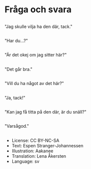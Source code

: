 # Fråga och svara

##
"Jag skulle vilja ha den där, tack."

##
"Har du...?"

##
"Är det okej om jag sitter här?"

##
"Det går bra."

##
"Vill du ha något av det här?"

##
"Ja, tack!"

##
"Kan jag få titta på den där, är du snäll?"

##
"Varsågod."

##
* License: CC BY-NC-SA
* Text: Espen Stranger-Johannessen
* Illustration: Aakanee
* Translation: Lena Åkersten
* Language: sv
